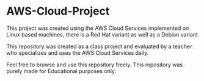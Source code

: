 # AWS-Cloud-Project
This project was created using the AWS Cloud Services implemented on Linux based machines, there is a Red Hat variant as well as a Debian variant

This repository was created as a class project and evaluated by a teacher who specializes and uses the AWS Cloud Services daily.

Feel free to browse and use this repository freely. This repository was purely made for Educational purposes only.
